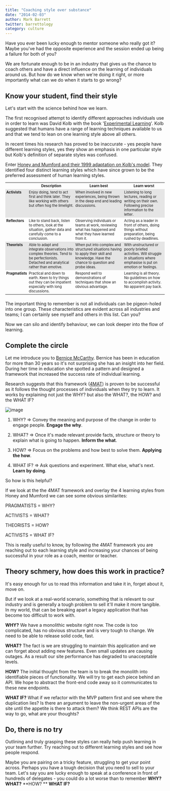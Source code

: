 ```yaml
---
title: "Coaching style over substance"
date: "2014-02-03"
author: Mark Barrett
twitter: barrettology
category: culture
---
```


Have you ever been lucky enough to mentor someone who really got it? Maybe you've had the opposite experience and the session ended up being a failure for both of you?

We are fortunate enough to be in an industry that gives us the chance to coach others and have a direct influence on the learning of individuals around us. But how do we know when we're doing it right, or more importantly what can we do when it starts to go wrong?

## Know your student, find their style

Let's start with the science behind how we learn.

The first recognised attempt to identify different approaches individuals use in order to learn was David Kolb with the book '[Experimental Learning](http://www.amazon.co.uk/Experiential-Learning-Experience-Source-Development/dp/0132952610)'. Kolb suggested that humans have a range of learning techniques available to us and that we tend to lean on one learning style above all others.

In recent times his research has proved to be inaccurate - yes people have different learning styles, yes they show an emphasis in one particular style but Kolb's definition of separate styles was confused.

Enter [Honey and Mumford and their 1999 adaptation on Kolb's model](http://en.wikipedia.org/wiki/Learning_styles#Peter_Honey_and_Alan_Mumford.27s_model). They identified four distinct learning styles which have since grown to be the preferred assessment of human learning styles.

<table style="font-size: 80%;margin-bottom:20px;">
    <tr>
        <th style="padding:3px;"></th>
        <th style="padding:3px;"><b>Description</b></th>
        <th style="padding:3px;"><b>Learn best</b></th>
        <th style="padding:3px;"><b>Learn worst</b></th>
    </tr>
    <tr style="background-color: #E5E5E5">
    	<td style="padding:3px;vertical-align:top;"><b>Activists</b></td>
    	<td style="padding:3px;vertical-align:top;">Enjoy doing, tend to act first and think later. They like working with others but often hog the limelight.</td>
    	<td style="padding:3px;vertical-align:top;">When involved in new experiences, being thrown in the deep end and leading discussions.</td>
    	<td style="padding:3px;vertical-align:top;">Listening to long lectures, reading or writing on their own. Following precise information to the letter.</td>
    </tr>
    <tr>
    	<td style="padding:3px;vertical-align:top;"><b>Reflectors</b></td>
    	<td style="padding:3px;vertical-align:top;">Like to stand back, listen to others, look at the situation, gather data and carefully come to a conclusion.</td>
    	<td style="padding:3px;vertical-align:top;">Observing individuals or teams at work,  reviewing what has happened and what they have learned from it.</td>
    	<td style="padding:3px;vertical-align:top;">Acting as a leader in front of others, doing things without preparation, being rushed by deadlines.</td>
    </tr>
    <tr style="background-color: #E5E5E5">
    	<td style="padding:3px;vertical-align:top;"><b>Theorists</b></td>
    	<td style="padding:3px;vertical-align:top;">Able to adapt and integrate observations into complex theories. Tend to be perfectionists. Detached and analytical rather than emotive.</td>
    	<td style="padding:3px;vertical-align:top;">When put into complex and structured situations having to apply their skill and knowledge. Have the chance to question and probe ideas.</td>
    	<td style="padding:3px;vertical-align:top;">With unstructured or poorly briefed activities. Will struggle in situations where emphasise is put on emotion or feelings.</td>
    </tr>
    <tr>
    	<td style="padding:3px;vertical-align:top;"><b>Pragmatists</b></td>
    	<td style="padding:3px;vertical-align:top;">Practical and down to earth. Keen to try things out they can be impatient especially with long discussions.</td>
    	<td style="padding:3px;vertical-align:top;">Respond well to demonstrations of techniques that show an obvious advantage.</td>
    	<td style="padding:3px;vertical-align:top;">Learning is all theory. No guidelines on how to accomplish activity. No apparent pay back.</td>
    </tr>
</table>

The important thing to remember is not all individuals can be pigeon-holed into one group. These characteristics are evident across all industries and teams; I can certainly see myself and others in this list. Can you?

Now we can silo and identify behaviour, we can look deeper into the flow of learning.

## Complete the circle

Let me introduce you to [Bernice McCarthy](http://www.linkedin.com/pub/bernice-mccarthy/15/564/715). Bernice has been in education for more than 30 years so it's not surprising she has an insight into her field. During her time in education she spotted a pattern and designed a framework that increased the success rate of individual learning.

Research suggests that this framework ([4MAT](http://www.4mat.eu/)) is proven to be successful as it follows the thought processes of individuals when they try to learn. It works by explaining not just the WHY? but also the WHAT?, the HOW? and the WHAT IF?

![image](http://www.chowamigo.co.uk/images/4mat.png)

1. WHY? => Convey the meaning and purpose of the change in order to engage people. **Engage the why**.

2. WHAT? => Once it's made relevant provide facts, structure or theory to explain what is going to happen. **Inform the what**.

3. HOW? => Focus on the problems and how best to solve them. **Applying the how**.

4. WHAT IF? => Ask questions and experiment. What else, what's next. **Learn by doing**.

So how is this helpful?

If we look at the the 4MAT framework and overlay the 4 learning styles from Honey and Mumford we can see some obvious similarites:

PRAGMATISTS = WHY?

ACTIVISTS = WHAT?

THEORISTS = HOW?

ACTIVISTS = WHAT IF?

This is really useful to know, by following the 4MAT framework you are reaching out to each learning style and increasing your chances of being successful in your role as a coach, mentor or teacher.

## Theory schmery, how does this work in practice?

It's easy enough for us to read this information and take it in, forget about it, move on.

But if we look at a real-world scenario, something that is relevant to our industry and is generally a tough problem to sell it'll make it more tangible. In my world, that can be breaking apart a legacy application that has become too difficult to work with.

**WHY?**
We have a monolithic website right now. The code is too complicated, has no obvious structure and is very tough to change. We need to be able to release solid code, fast.

**WHAT?**
The fact is we are struggling to maintain this application and we can forget about adding new features. Even small updates are causing outages. As a result our site performance has degraded to unacceptable levels.

**HOW?**
The initial thought from the team is to break the monolith into identifiable pieces of functionality. We will try to get each piece behind an API. We hope to abstract the front-end code away so it communicates to these new endpoints.

**WHAT IF?**
What if we refactor with the MVP pattern first and see where the duplication lies? Is there an argument to leave the non-urgent areas of the site until the appetite is there to attack them? We think REST APIs are the way to go, what are your thoughts?

## Do, there is no try

Outlining and truly grasping these styles can really help push learning in your team further. Try reaching out to different learning styles and see how people respond.

Maybe you are pairing on a tricky feature, struggling to get your point across. Perhaps you have a tough decision that you need to sell to your team. Let's say you are lucky enough to speak at a conference in front of hundreds of delegates - you could do a lot worse than to remember **WHY?** **WHAT?** **HOW? ** **WHAT IF?**
